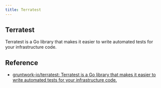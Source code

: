 ```yaml
---
title: Terratest
---
```


## Terratest
Terratest is a Go library that makes it easier to write automated tests for your infrastructure code.

## Reference
* [gruntwork-io/terratest: Terratest is a Go library that makes it easier to write automated tests for your infrastructure code.](https://github.com/gruntwork-io/terratest)
